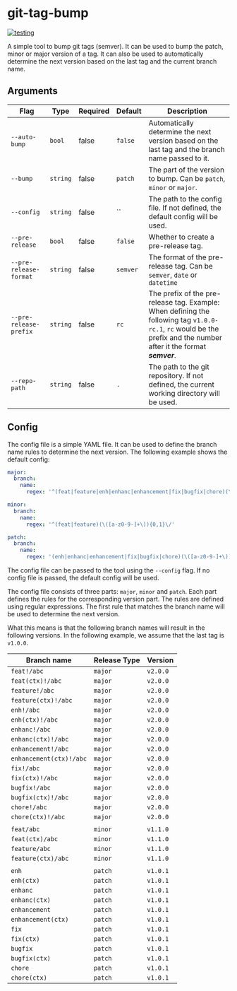 # git-tag-bump

[![testing](https://github.com/leonsteinhaeuser/git-tag-bump/actions/workflows/tests.yaml/badge.svg)](https://github.com/leonsteinhaeuser/git-tag-bump/actions/workflows/tests.yaml)

A simple tool to bump git tags (semver). It can be used to bump the patch, minor or major version of a tag. It can also be used to automatically determine the next version based on the last tag and the current branch name.

## Arguments

| Flag            | Type     | Required | Default | Description |
|-----------------|----------|----------|---------|-------------|
| `--auto-bump`   | `bool`   | false    | `false` | Automatically determine the next version based on the last tag and the branch name passed to it. |
| `--bump`        | `string` | false    | `patch` | The part of the version to bump. Can be `patch`, `minor` or `major`. |
| `--config`      | `string` | false    | `` | The path to the config file. If not defined, the default config will be used. |
| `--pre-release` | `bool`   | false    | `false` | Whether to create a pre-release tag. |
| `--pre-release-format` | `string` | false    | `semver` | The format of the pre-release tag. Can be `semver`, `date` or `datetime` |
| `--pre-release-prefix` | `string` | false    | `rc` | The prefix of the pre-release tag. Example: When defining the following tag `v1.0.0-rc.1`, `rc` would be the prefix and the number after it the format ***semver***. |
| `--repo-path`   | `string` | false    | `.` | The path to the git repository. If not defined, the current working directory will be used. |

## Config

The config file is a simple YAML file. It can be used to define the branch name rules to determine the next version. The following example shows the default config:

```yaml
major:
  branch:
    name:
      regex: '^(feat|feature|enh|enhanc|enhancement|fix|bugfix|chore)(\([a-z0-9-]+\)){0,1}!\/'

minor:
  branch:
    name:
      regex: '^(feat|feature)(\([a-z0-9-]+\)){0,1}\/'

patch:
  branch:
    name:
      regex: '(enh|enhanc|enhancement|fix|bugfix|chore)(\([a-z0-9-]+\)){0,1}\/'
```

The config file can be passed to the tool using the `--config` flag. If no config file is passed, the default config will be used.

The config file consists of three parts: `major`, `minor` and `patch`. Each part defines the rules for the corresponding version part. The rules are defined using regular expressions. The first rule that matches the branch name will be used to determine the next version.

What this means is that the following branch names will result in the following versions. In the following example, we assume that the last tag is `v1.0.0`.

| Branch name             | Release Type    | Version  |
| ----------------------- | ------- | -------- |
| `feat!/abc`             | `major` | `v2.0.0` |
| `feat(ctx)!/abc`        | `major` | `v2.0.0` |
| `feature!/abc`          | `major` | `v2.0.0` |
| `feature(ctx)!/abc`     | `major` | `v2.0.0` |
| `enh!/abc`              | `major` | `v2.0.0` |
| `enh(ctx)!/abc`         | `major` | `v2.0.0` |
| `enhanc!/abc`           | `major` | `v2.0.0` |
| `enhanc(ctx)!/abc`      | `major` | `v2.0.0` |
| `enhancement!/abc`      | `major` | `v2.0.0` |
| `enhancement(ctx)!/abc` | `major` | `v2.0.0` |
| `fix!/abc`              | `major` | `v2.0.0` |
| `fix(ctx)!/abc`         | `major` | `v2.0.0` |
| `bugfix!/abc`           | `major` | `v2.0.0` |
| `bugfix(ctx)!/abc`      | `major` | `v2.0.0` |
| `chore!/abc`            | `major` | `v2.0.0` |
| `chore(ctx)!/abc`       | `major` | `v2.0.0` |
|                         |         |          |
| `feat/abc`              | `minor` | `v1.1.0` |
| `feat(ctx)/abc`         | `minor` | `v1.1.0` |
| `feature/abc`           | `minor` | `v1.1.0` |
| `feature(ctx)/abc`      | `minor` | `v1.1.0` |
|                         |         |          |
| `enh`                   | `patch` | `v1.0.1` |
| `enh(ctx)`              | `patch` | `v1.0.1` |
| `enhanc`                | `patch` | `v1.0.1` |
| `enhanc(ctx)`           | `patch` | `v1.0.1` |
| `enhancement`           | `patch` | `v1.0.1` |
| `enhancement(ctx)`      | `patch` | `v1.0.1` |
| `fix`                   | `patch` | `v1.0.1` |
| `fix(ctx)`              | `patch` | `v1.0.1` |
| `bugfix`                | `patch` | `v1.0.1` |
| `bugfix(ctx)`           | `patch` | `v1.0.1` |
| `chore`                 | `patch` | `v1.0.1` |
| `chore(ctx)`            | `patch` | `v1.0.1` |
